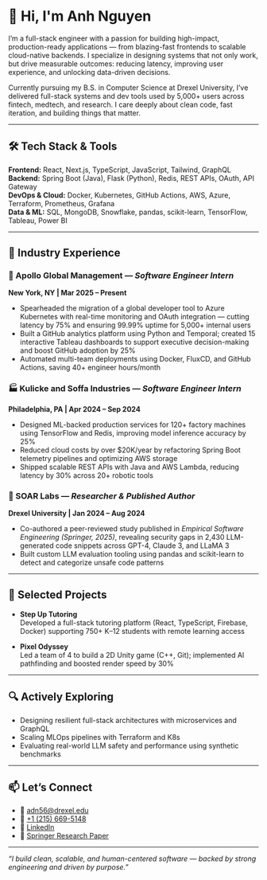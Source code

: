 # 👋 Hi, I'm Anh Nguyen

I’m a full-stack engineer with a passion for building high-impact, production-ready applications — from blazing-fast frontends to scalable cloud-native backends. I specialize in designing systems that not only work, but drive measurable outcomes: reducing latency, improving user experience, and unlocking data-driven decisions.

Currently pursuing my B.S. in Computer Science at Drexel University, I’ve delivered full-stack systems and dev tools used by 5,000+ users across fintech, medtech, and research. I care deeply about clean code, fast iteration, and building things that matter.

---

## 🛠️ Tech Stack & Tools

**Frontend:** React, Next.js, TypeScript, JavaScript, Tailwind, GraphQL  
**Backend:** Spring Boot (Java), Flask (Python), Redis, REST APIs, OAuth, API Gateway  
**DevOps & Cloud:** Docker, Kubernetes, GitHub Actions, AWS, Azure, Terraform, Prometheus, Grafana  
**Data & ML:** SQL, MongoDB, Snowflake, pandas, scikit-learn, TensorFlow, Tableau, Power BI  

---

## 💼 Industry Experience

### 🚀 Apollo Global Management — *Software Engineer Intern*  
**New York, NY | Mar 2025 – Present**  
- Spearheaded the migration of a global developer tool to Azure Kubernetes with real-time monitoring and OAuth integration — cutting latency by 75% and ensuring 99.99% uptime for 5,000+ internal users  
- Built a GitHub analytics platform using Python and Temporal; created 15 interactive Tableau dashboards to support executive decision-making and boost GitHub adoption by 25%  
- Automated multi-team deployments using Docker, FluxCD, and GitHub Actions, saving 40+ engineer hours/month

### 🏭 Kulicke and Soffa Industries — *Software Engineer Intern*  
**Philadelphia, PA | Apr 2024 – Sep 2024**  
- Designed ML-backed production services for 120+ factory machines using TensorFlow and Redis, improving model inference accuracy by 25%  
- Reduced cloud costs by over $20K/year by refactoring Spring Boot telemetry pipelines and optimizing AWS storage  
- Shipped scalable REST APIs with Java and AWS Lambda, reducing latency by 30% across 20+ robotic tools

### 🔬 SOAR Labs — *Researcher & Published Author*  
**Drexel University | Jan 2024 – Aug 2024**  
- Co-authored a peer-reviewed study published in *Empirical Software Engineering (Springer, 2025)*, revealing security gaps in 2,430 LLM-generated code snippets across GPT-4, Claude 3, and LLaMA 3  
- Built custom LLM evaluation tooling using pandas and scikit-learn to detect and categorize unsafe code patterns

---

## 🧩 Selected Projects

- **Step Up Tutoring**  
  Developed a full-stack tutoring platform (React, TypeScript, Firebase, Docker) supporting 750+ K–12 students with remote learning access

- **Pixel Odyssey**  
  Led a team of 4 to build a 2D Unity game (C++, Git); implemented AI pathfinding and boosted render speed by 30%

---

## 🔍 Actively Exploring

- Designing resilient full-stack architectures with microservices and GraphQL  
- Scaling MLOps pipelines with Terraform and K8s  
- Evaluating real-world LLM safety and performance using synthetic benchmarks  

---

## 📫 Let’s Connect

- 📧 [adn56@drexel.edu](mailto:adn56@drexel.edu)  
- 📱 [+1 (215) 669-5148](tel:+12156695148)  
- 💼 [LinkedIn](https://linkedin.com/in/anh-nguyen-drexel)  
- 🧪 [Springer Research Paper](https://link.springer.com/article/10.1007/s10664-025-10658-6)  

---

*“I build clean, scalable, and human-centered software — backed by strong engineering and driven by purpose.”*
